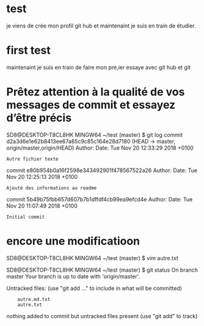# test
je viens de crée mon profil git hub et maintenaint je suis en train de étudier.
# first test
maintenaint je suis en train de faire mon pre,ier essaye avec git hub et git


# Prêtez attention à la qualité de vos messages de commit et essayez d’être précis
SD8@DESKTOP-T8CL8HK MINGW64 ~/test (master)
$ git log
commit d2a3d6e1e62b8413ee67a65c9c85c164e28d7180 (HEAD -> master, origin/master,origin/HEAD)
Author: 
Date:   Tue Nov 20 12:33:29 2018 +0100

    Autre fichier texte

commit e80b954b0a16f2598e343492901f478567522a26
Author: 
Date:   Tue Nov 20 12:25:13 2018 +0100

    Ajouté des informations au readme

commit 5b49b75fbb657d607b7b1dffdf4cb99ea9efcd4e
Author: 
Date:   Tue Nov 20 11:07:49 2018 +0100

    Initial commit


# encore une modificatioon 
SD8@DESKTOP-T8CL8HK MINGW64 ~/test (master)
$ vim autre.txt

SD8@DESKTOP-T8CL8HK MINGW64 ~/test (master)
$ git status
On branch master
Your branch is up to date with 'origin/master'.

Untracked files:
  (use "git add <file>..." to include in what will be committed)

        autre.md.txt
        autre.txt

nothing added to commit but untracked files present (use "git add" to track)
